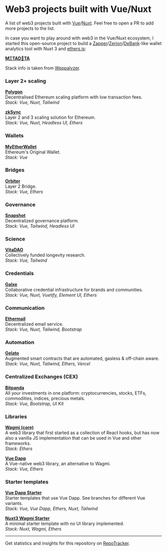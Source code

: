# Web3 projects built with Vue/Nuxt

A list of web3 projects built with [Vue](https://vuejs.org/)/[Nuxt](https://nuxtjs.org/). Feel free to open a PR to add more projects to the list.

In case you want to play around with web3 in the Vue/Nuxt ecosystem, I started this open-source project to build a [Zapper](https://zapper.fi/)/[Zerion](https://app.zerion.io/)/[DeBank](https://debank.com/)-like wallet analytics tool with Nuxt 3 and [ethers.js](https://ethers.org/): 

**[MΞTAD🦧TA](https://github.com/toniengelhardt/m3tadata)**

Stack info is taken from [Weppalyzer](https://www.wappalyzer.com/).

### Layer 2+ scaling

**[Polygon](https://polygon.technology/)**  
Decentralised Ethereum scaling platform with low transaction fees.  
_Stack: Vue, Nuxt, Tailwind_

**[zkSync](https://zksync.io)**  
Layer 2 and 3 scaling solution for Ethereum.  
_Stack: Vue, Nuxt, Headless UI, Ethers_

### Wallets

**[MyEtherWallet](https://www.myetherwallet.com/)**  
Ethereum's Original Wallet.  
_Stack: Vue_

### Bridges

**[Orbiter](https://www.orbiter.finance)**  
Layer 2 Bridge.  
_Stack: Vue, Ethers_

### Governance

**[Snapshot](https://snapshot.org/)**  
Decentralized governance platform.  
_Stack: Vue, Tailwind, Headless UI_

### Science

**[VitaDAO](https://dao.vitadao.com/)**  
Collectively funded longevity research.  
_Stack: Vue, Tailwind_

### Credentials

**[Galxe](https://galxe.com)**  
Collaborative credential infrastructure for brands and communities.  
_Stack: Vue, Nuxt, Vuetify, Element UI, Ethers_

### Communication

**[Ethermail](https://ethermail.io/)**  
Decentralized email service.  
_Stack: Vue, Nuxt, Tailwind, Bootstrap_

### Automation

**[Gelato](https://www.gelato.network)**  
Augmented smart contracts that are automated, gasless & off-chain aware.  
_Stack: Vue, Nuxt, Tailwind, Ethers, Vercel_

### Centralized Exchanges (CEX)  
**[Bitpanda](https://www.bitpanda.com/)**  
All your investments in one platform: cryptocurrencies, stocks, ETFs, commodities, indices, precious metals.  
_Stack: Vue, Bootstrap, UI Kit_

### Libraries

**[Wagmi (core)](https://wagmi.sh/core/getting-started)**  
A web3 library that first started as a collection of React hooks, but has now also a vanilla JS implementation that can be used in Vue and other frameworks.  
_Stack: Ethers_

**[Vue Dapp](https://vue-dapp.netlify.app/)**  
A Vue-native web3 library, an alternative to Wagmi.  
_Stack: Vue, Ethers_

### Starter templates

**[Vue Dapp Starter](https://github.com/chnejohnson/vue3-dapp-starter)**  
Starter templates that use Vue Dapp. See branches for different Vue variants.  
_Stack: Vue, Vue Dapp, Ethers, Nuxt, Tailwind_

**[Nuxt3 Wagmi Starter](https://github.com/tempe-techie/nuxt3-wagmi-starter)**  
A minimal starter template with no UI library implemented.  
_Stack: Nuxt, Wagmi, Ethers_

---

Get statistics and insights for this repository on [RepoTracker](https://repo-tracker.com/r/gh/toniengelhardt/web3-vue-and-nuxt-projects).
